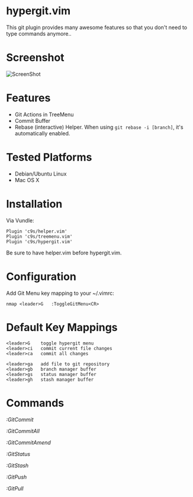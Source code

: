 hypergit.vim
===================

This git plugin provides many awesome features so that you don't need to type commands anymore..

Screenshot
===========

![ScreenShot](https://github.com/c9s/hypergit.vim/raw/master/screenshot.png)

Features
===========

* Git Actions in TreeMenu 
* Commit Buffer
* Rebase (interactive) Helper. When using `git rebase -i [branch]`, it's automatically enabled.

Tested Platforms
================

* Debian/Ubuntu Linux
* Mac OS X

Installation
=============

Via Vundle:

```vim
Plugin 'c9s/helper.vim'
Plugin 'c9s/treemenu.vim'
Plugin 'c9s/hypergit.vim'
```

Be sure to have helper.vim before hypergit.vim.

Configuration
=================

Add Git Menu key mapping to your ~/.vimrc:

    nmap <leader>G   :ToggleGitMenu<CR>

Default Key Mappings
====================

    <leader>G    toggle hypergit menu
    <leader>ci   commit current file changes
    <leader>ca   commit all changes

    <leader>ga   add file to git repository
    <leader>gb   branch manager buffer
    <leader>gs   status manager buffer
    <leader>gh   stash manager buffer

Commands
========

*:GitCommit*

*:GitCommitAll*

*:GitCommitAmend*

*:GitStatus*

*:GitStash*

*:GitPush*

*:GitPull*
